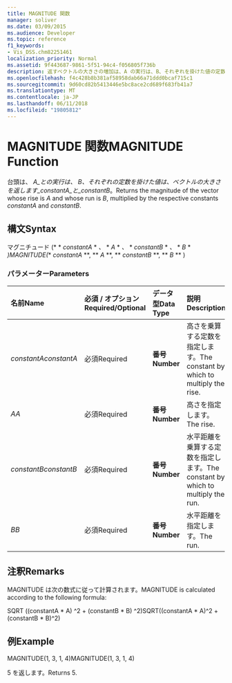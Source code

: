```yaml
---
title: MAGNITUDE 関数
manager: soliver
ms.date: 03/09/2015
ms.audience: Developer
ms.topic: reference
f1_keywords:
- Vis_DSS.chm82251461
localization_priority: Normal
ms.assetid: 9f443687-9861-5f51-94c4-f056805f736b
description: 返すベクトルの大きさの増加は、A の実行は、B、それぞれを掛けた値の定数 constantA と constantB。
ms.openlocfilehash: f4c428b8b381af58958dab66a71ddd0bcaf715c1
ms.sourcegitcommit: 9d60cd82b5413446e5bc8ace2cd689f683fb41a7
ms.translationtype: MT
ms.contentlocale: ja-JP
ms.lasthandoff: 06/11/2018
ms.locfileid: "19805812"
---
```

# <a name="magnitude-function"></a><span data-ttu-id="f976f-103">MAGNITUDE 関数</span><span class="sxs-lookup"><span data-stu-id="f976f-103">MAGNITUDE Function</span></span>

<span data-ttu-id="f976f-104">台頭は、 _A_との実行は、 _B_、それぞれの定数を掛けた値は、ベクトルの大きさを返します_constantA_と_constantB_。</span><span class="sxs-lookup"><span data-stu-id="f976f-104">Returns the magnitude of the vector whose rise is  _A_ and whose run is  _B_, multiplied by the respective constants  _constantA_ and  _constantB_.</span></span> 
  
## <a name="syntax"></a><span data-ttu-id="f976f-105">構文</span><span class="sxs-lookup"><span data-stu-id="f976f-105">Syntax</span></span>

<span data-ttu-id="f976f-106">マグニチュード (* * *constantA* * *、* * *A* * *、* * *constantB* * *、* * *B* * *)</span><span class="sxs-lookup"><span data-stu-id="f976f-106">MAGNITUDE(** *constantA* **, ** *A* **, ** *constantB* **, ** *B* ** )</span></span> 
  
### <a name="parameters"></a><span data-ttu-id="f976f-107">パラメーター</span><span class="sxs-lookup"><span data-stu-id="f976f-107">Parameters</span></span>

|<span data-ttu-id="f976f-108">**名前**</span><span class="sxs-lookup"><span data-stu-id="f976f-108">**Name**</span></span>|<span data-ttu-id="f976f-109">**必須 / オプション**</span><span class="sxs-lookup"><span data-stu-id="f976f-109">**Required/Optional**</span></span>|<span data-ttu-id="f976f-110">**データ型**</span><span class="sxs-lookup"><span data-stu-id="f976f-110">**Data Type**</span></span>|<span data-ttu-id="f976f-111">**説明**</span><span class="sxs-lookup"><span data-stu-id="f976f-111">**Description**</span></span>|
|:-----|:-----|:-----|:-----|
| <span data-ttu-id="f976f-112">_constantA_</span><span class="sxs-lookup"><span data-stu-id="f976f-112">_constantA_</span></span> <br/> |<span data-ttu-id="f976f-113">必須</span><span class="sxs-lookup"><span data-stu-id="f976f-113">Required</span></span>  <br/> |<span data-ttu-id="f976f-114">**番号**</span><span class="sxs-lookup"><span data-stu-id="f976f-114">**Number**</span></span> <br/> |<span data-ttu-id="f976f-115">高さを乗算する定数を指定します。</span><span class="sxs-lookup"><span data-stu-id="f976f-115">The constant by which to multiply the rise.</span></span>  <br/> |
| <span data-ttu-id="f976f-116">_A_</span><span class="sxs-lookup"><span data-stu-id="f976f-116">_A_</span></span> <br/> |<span data-ttu-id="f976f-117">必須</span><span class="sxs-lookup"><span data-stu-id="f976f-117">Required</span></span>  <br/> |<span data-ttu-id="f976f-118">**番号**</span><span class="sxs-lookup"><span data-stu-id="f976f-118">**Number**</span></span> <br/> |<span data-ttu-id="f976f-119">高さを指定します。</span><span class="sxs-lookup"><span data-stu-id="f976f-119">The rise.</span></span>  <br/> |
| <span data-ttu-id="f976f-120">_constantB_</span><span class="sxs-lookup"><span data-stu-id="f976f-120">_constantB_</span></span> <br/> |<span data-ttu-id="f976f-121">必須</span><span class="sxs-lookup"><span data-stu-id="f976f-121">Required</span></span>  <br/> |<span data-ttu-id="f976f-122">**番号**</span><span class="sxs-lookup"><span data-stu-id="f976f-122">**Number**</span></span> <br/> |<span data-ttu-id="f976f-123">水平距離を乗算する定数を指定します。</span><span class="sxs-lookup"><span data-stu-id="f976f-123">The constant by which to multiply the run.</span></span>  <br/> |
| <span data-ttu-id="f976f-124">_B_</span><span class="sxs-lookup"><span data-stu-id="f976f-124">_B_</span></span> <br/> |<span data-ttu-id="f976f-125">必須</span><span class="sxs-lookup"><span data-stu-id="f976f-125">Required</span></span>  <br/> |<span data-ttu-id="f976f-126">**番号**</span><span class="sxs-lookup"><span data-stu-id="f976f-126">**Number**</span></span> <br/> |<span data-ttu-id="f976f-127">水平距離を指定します。</span><span class="sxs-lookup"><span data-stu-id="f976f-127">The run.</span></span>  <br/> |
   
## <a name="remarks"></a><span data-ttu-id="f976f-128">注釈</span><span class="sxs-lookup"><span data-stu-id="f976f-128">Remarks</span></span>

<span data-ttu-id="f976f-129">MAGNITUDE は次の数式に従って計算されます。</span><span class="sxs-lookup"><span data-stu-id="f976f-129">MAGNITUDE is calculated according to the following formula:</span></span>
  
<span data-ttu-id="f976f-130">SQRT ((constantA \* A) ^2 + (constantB \* B) ^2)</span><span class="sxs-lookup"><span data-stu-id="f976f-130">SQRT((constantA \* A)^2 + (constantB \* B)^2)</span></span>
  
## <a name="example"></a><span data-ttu-id="f976f-131">例</span><span class="sxs-lookup"><span data-stu-id="f976f-131">Example</span></span>

<span data-ttu-id="f976f-132">MAGNITUDE(1, 3, 1, 4)</span><span class="sxs-lookup"><span data-stu-id="f976f-132">MAGNITUDE(1, 3, 1, 4)</span></span> 
  
<span data-ttu-id="f976f-133">5 を返します。</span><span class="sxs-lookup"><span data-stu-id="f976f-133">Returns 5.</span></span> 
  

